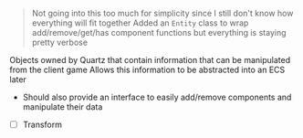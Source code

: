 > Not going into this too much for simplicity since I still don't know how everything will fit together
> Added an `Entity` class to wrap add/remove/get/has component functions but everything is staying pretty verbose

Objects owned by Quartz that contain information that can be manipulated from the client game
Allows this information to be abstracted into an ECS later
- Should also provide an interface to easily add/remove components and manipulate their data

- [ ] Transform